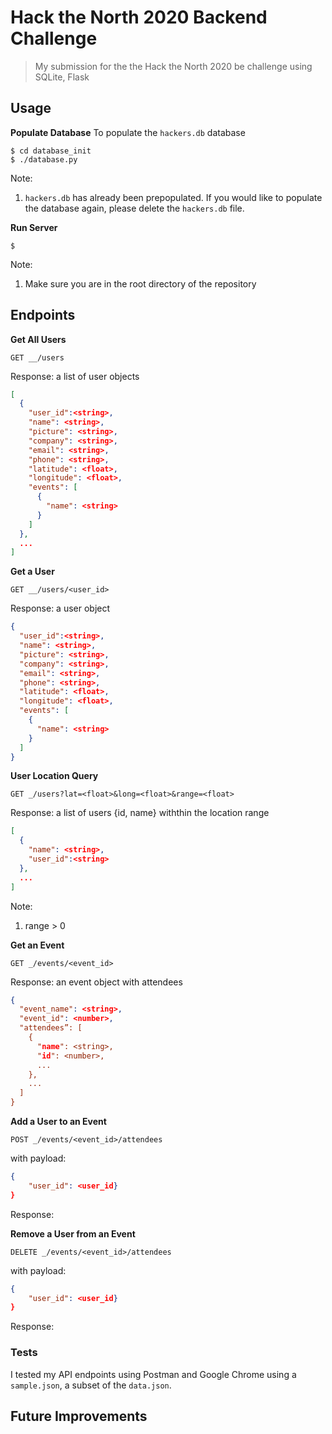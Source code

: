 # Hack the North 2020 Backend Challenge
> My submission for the the Hack the North 2020 be challenge using SQLite, Flask 

## Usage
**Populate Database** 
To populate the `hackers.db` database
```
$ cd database_init
$ ./database.py
```
Note: 
1. `hackers.db` has already been prepopulated. If you would like to populate the database again, please delete the `hackers.db` file.

**Run Server**
```
$ 
```
Note: 
1. Make sure you are in the root directory of the repository 

## Endpoints
**Get All Users**
```
GET __/users
```
Response: a list of user objects 
``` json
[
  {
    "user_id":<string>,
    "name": <string>,
    "picture": <string>,
    "company": <string>,
    "email": <string>,
    "phone": <string>,
    "latitude": <float>,
    "longitude": <float>,
    "events": [
      {
        "name": <string>
      }
    ]
  },
  ...
]
```
**Get a User**
```
GET __/users/<user_id>
```
Response: a user object
``` json
{
  "user_id":<string>,
  "name": <string>,
  "picture": <string>,
  "company": <string>,
  "email": <string>,
  "phone": <string>,
  "latitude": <float>,
  "longitude": <float>,
  "events": [
    {
      "name": <string>
    }
  ]
}
```
**User Location Query**
```
GET _/users?lat=<float>&long=<float>&range=<float>
```
Response: a list of users {id, name} withthin the location range
``` json
[
  {
    "name": <string>,
    "user_id":<string>
  },
  ...
]
```
Note:
1. range > 0 

**Get an Event**
```
GET _/events/<event_id>
```
Response: an event object with attendees
``` json
{
  "event_name": <string>,
  "event_id": <number>,
  "attendees”: [
    {
      "name": <string>,
      "id": <number>,
      ...
    },
    ...
  ]
}
```
**Add a User to an Event**
```
POST _/events/<event_id>/attendees
```
with payload:
``` json
{
    "user_id": <user_id}
}

```
Response: 

**Remove a User from an Event**
```
DELETE _/events/<event_id>/attendees
```
with payload:
``` json
{
    "user_id": <user_id}
}
```
Response:

### Tests 
I tested my API endpoints using Postman and Google Chrome using a `sample.json`, a subset of the `data.json`. 

## Future Improvements

